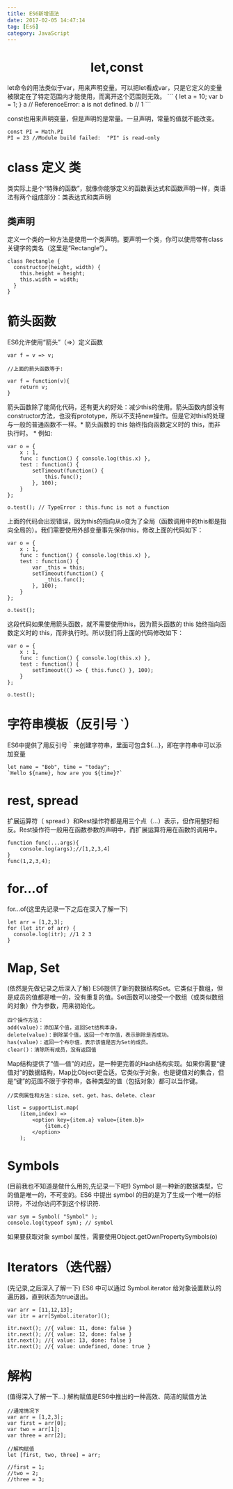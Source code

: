 ```yaml
---
title: ES6新增语法
date: 2017-02-05 14:47:14
tag: [Es6]
category: JavaScript
---
```

<center> 

# let,const # 
</center>
<!-- more -->
let命令的用法类似于var，用来声明变量。可以把let看成var，只是它定义的变量被限定在了特定范围内才能使用，而离开这个范围则无效。
```
{
  let a = 10;
  var b = 1;
}
a // ReferenceError: a is not defined.
b // 1
```

const也用来声明变量，但是声明的是常量。一旦声明，常量的值就不能改变。
```
const PI = Math.PI
PI = 23 //Module build failed:  "PI" is read-only
```
# class 定义 类 #
类实际上是个“特殊的函数”，就像你能够定义的函数表达式和函数声明一样，类语法有两个组成部分：类表达式和类声明

## 类声明 ##
定义一个类的一种方法是使用一个类声明。要声明一个类，你可以使用带有class关键字的类名（这里是“Rectangle”）。
```
class Rectangle {
  constructor(height, width) {
    this.height = height;
    this.width = width;
  }
}
```
# 箭头函数 #
ES6允许使用“箭头”（=>）定义函数
```
var f = v => v;

//上面的箭头函数等于:

var f = function(v){
    return v;
}
```
箭头函数除了能简化代码，还有更大的好处：减少this的使用。箭头函数内部没有constructor方法，也没有prototype，所以不支持new操作。但是它对this的处理与一般的普通函数不一样。* 箭头函数的 this 始终指向函数定义时的 this，而非执行时。 *
例如:
```
var o = {
    x : 1,
    func : function() { console.log(this.x) },
    test : function() {
        setTimeout(function() {
            this.func();
        }, 100);
    }
};

o.test(); // TypeError : this.func is not a function
```
上面的代码会出现错误，因为this的指向从o变为了全局（函数调用中的this都是指向全局的）。我们需要使用外部变量事先保存this，修改上面的代码如下：
```
var o = {
    x : 1,
    func : function() { console.log(this.x) },
    test : function() {
        var _this = this;
        setTimeout(function() {
            _this.func();
        }, 100);
    }
};

o.test();
```
这段代码如果使用箭头函数，就不需要使用this，因为箭头函数的 this 始终指向函数定义时的 this，而非执行时。所以我们将上面的代码修改如下：
```
var o = {
    x : 1,
    func : function() { console.log(this.x) },
    test : function() {
        setTimeout(() => { this.func() }, 100);
    }
};

o.test();
```

# 字符串模板（反引号 `） #
ES6中提供了用反引号｀来创建字符串，里面可包含${…}，即在字符串中可以添加变量
```
let name = "Bob", time = "today";
`Hello ${name}, how are you ${time}?`
```

# rest, spread #
扩展运算符（ spread ）和Rest操作符都是用三个点（…）表示，但作用整好相反。Rest操作符一般用在函数参数的声明中，而扩展运算符用在函数的调用中。
```
function func(...args){
    console.log(args);//[1,2,3,4]
}
func(1,2,3,4);
```
# for…of #
for...of(这里先记录一下之后在深入了解一下)
```
let arr = [1,2,3];
for (let itr of arr) {
  console.log(itr); //1 2 3
}
```

# Map, Set #
(依然是先做记录之后深入了解)
ES6提供了新的数据结构Set。它类似于数组，但是成员的值都是唯一的，没有重复的值。Set函数可以接受一个数组（或类似数组的对象）作为参数，用来初始化。
```
四个操作方法：
add(value)：添加某个值，返回Set结构本身。
delete(value)：删除某个值，返回一个布尔值，表示删除是否成功。
has(value)：返回一个布尔值，表示该值是否为Set的成员。
clear()：清除所有成员，没有返回值
```

Map结构提供了“值—值”的对应，是一种更完善的Hash结构实现。如果你需要“键值对”的数据结构，Map比Object更合适。它类似于对象，也是键值对的集合，但是“键”的范围不限于字符串，各种类型的值（包括对象）都可以当作键。

```
//实例属性和方法：size、set、get、has、delete、clear

list = supportList.map(
    (item,index) =>
        <option key={item.a} value={item.b}>
            {item.c}
        </option>
    );
```

# Symbols #
(目前我也不知道是做什么用的,先记录一下吧!)
Symbol 是一种新的数据类型，它的值是唯一的，不可变的。ES6 中提出 symbol 的目的是为了生成一个唯一的标识符，不过你访问不到这个标识符.
```
var sym = Symbol( "Symbol" );
console.log(typeof sym); // symbol
```
如果要获取对象 symbol 属性，需要使用Object.getOwnPropertySymbols(o)

# Iterators（迭代器） #
(先记录,之后深入了解一下)
ES6 中可以通过 Symbol.iterator 给对象设置默认的遍历器，直到状态为true退出。
```
var arr = [11,12,13];
var itr = arr[Symbol.iterator]();

itr.next(); //{ value: 11, done: false }
itr.next(); //{ value: 12, done: false }
itr.next(); //{ value: 13, done: false }
itr.next(); //{ value: undefined, done: true }
```
# 解构 #
(值得深入了解一下...)
解构赋值是ES6中推出的一种高效、简洁的赋值方法
```
//通常情况下
var arr = [1,2,3];
var first = arr[0];
var two = arr[1];
var three = arr[2];

//解构赋值
let [first, two, three] = arr;

//first = 1;
//two = 2;
//three = 3;
```